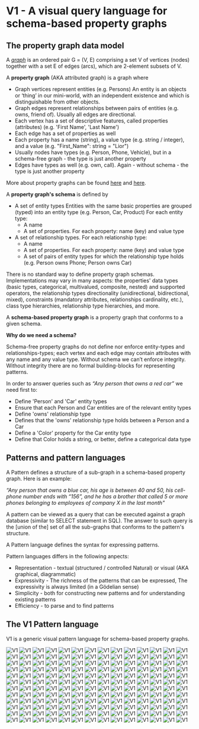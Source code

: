 # V1 - A visual query language for schema-based property graphs

## The property graph data model

A [*graph*](https://en.wikipedia.org/wiki/Graph_(discrete_mathematics)) is an ordered pair G = (V, E) comprising a set V of vertices (nodes) together with a set E of edges (arcs), which are 2-element subsets of V.

A **property graph** (AKA attributed graph) is a graph where 

- Graph vertices represent entities (e.g. Persons)
  An entity is an objects or ‘thing’ in our mini-world, with an independent existence and which is distinguishable from other objects.
- Graph edges represent relationships between pairs of entities (e.g. owns, friend of). Usually all edges are directional.
- Each vertex has a set of descriptive features, called properties (attributes) (e.g. 'First Name', 'Last Name')
- Each edge has a set of properties as well
- Each property has a name (string), a value type (e.g. string  / integer), and a value (e.g. "First_Name": string = "Lior")
- Usually nodes have types (e.g. Person, Phone, Vehicle), but in a schema-free graph - the type is just another property
- Edges have types as well (e.g. own, call). Again - without schema - the type is just another property

More about property graphs can be found [here](http://tinkerpop.apache.org/docs/current/reference/) and [here](https://neo4j.com/developer/graph-database/).

A **property graph's schema** is defined by

- A set of entity types
  Entities with the same basic properties are grouped (typed) into an entity type (e.g. Person, Car, Product)
  For each entity type: 
  - A name 
  - A set of properties. For each property: name (key) and value type
- A set of relationship types. For each relationship type:
  - A name
  - A set of properties. For each property: name (key) and value type
  - A set of pairs of entity types for which the relationship type holds (e.g. Person owns Phone; Person owns Car)

There is no standard way to define property graph schemas. Implementations may vary in many aspects: the properties' data types (basic types, categorical, multivalued, composite, nested) and supported operators, the relationship types directionality (unidirectional, bidirectional, mixed), constraints (mandatory attributes, relationships cardinality, etc.), class type hierarchies, relationship type hierarchies, and more.

A **schema-based property graph** is a property graph that conforms to a given schema.

**Why do we need a schema?**

Schema-free property graphs do not define nor enforce entity-types and relationships-types; each vertex and each edge may contain attributes with any name and any value type. Without schema we can’t enforce integrity. Without integrity there are no formal building-blocks for representing patterns.

In order to answer queries such as *“Any person that owns a red car”* we need first to:
- Define 'Person' and 'Car' entity types
- Ensure that each Person and Car entities are of the relevant entity types
- Define 'owns' relationship type
- Defines that the 'owns' relationship type holds between a Person and a Car
- Define a 'Color' property for the Car entity type
- Define that Color holds a string, or better, define a categorical data type

## Patterns and pattern languages

A Pattern defines a structure of a sub-graph in a schema-based property graph. Here is an example:

*“Any person that owns a blue car, his age is between 40 and 50, his cell-phone number ends with “156”, and he has a brother that called 5 or more phones belonging to employees of company X in the last month"*

A pattern can be viewed as a query that can be executed against a graph database (similar to SELECT statement in SQL). The answer to such query is the [union of the] set of all the sub-graphs that conforms to the pattern's structure.

A Pattern language defines the syntax for expressing patterns.

Pattern languages differs in the following anpects:
- Representation - textual (structured / controlled Natural) or visual (AKA graphical, diagrammatic)
- Expressivity - The richness of the patterns that can be expressed, The expressivity is always limited (in a Gödelian sense)
- Simplicity -  both for constructing new patterns and for understanding existing patterns
- Efficiency - to parse and to find patterns

## The V1 Pattern language

V1 is a generic visual pattern language for schema-based property graphs.




![V1](https://raw.githubusercontent.com/LiorKogan/V1/master/Pictures/Q001.png)
![V1](https://raw.githubusercontent.com/LiorKogan/V1/master/Pictures/Q002.png)
![V1](https://raw.githubusercontent.com/LiorKogan/V1/master/Pictures/Q003-1.png)
![V1](https://raw.githubusercontent.com/LiorKogan/V1/master/Pictures/Q003-2.png)
![V1](https://raw.githubusercontent.com/LiorKogan/V1/master/Pictures/Q004.png)
![V1](https://raw.githubusercontent.com/LiorKogan/V1/master/Pictures/Q005.png)
![V1](https://raw.githubusercontent.com/LiorKogan/V1/master/Pictures/Q006.png)
![V1](https://raw.githubusercontent.com/LiorKogan/V1/master/Pictures/Q007.png)
![V1](https://raw.githubusercontent.com/LiorKogan/V1/master/Pictures/Q008.png)
![V1](https://raw.githubusercontent.com/LiorKogan/V1/master/Pictures/Q009.png)
![V1](https://raw.githubusercontent.com/LiorKogan/V1/master/Pictures/Q010.png)
![V1](https://raw.githubusercontent.com/LiorKogan/V1/master/Pictures/Q011.png)
![V1](https://raw.githubusercontent.com/LiorKogan/V1/master/Pictures/Q012.png)
![V1](https://raw.githubusercontent.com/LiorKogan/V1/master/Pictures/Q013.png)
![V1](https://raw.githubusercontent.com/LiorKogan/V1/master/Pictures/Q014.png)
![V1](https://raw.githubusercontent.com/LiorKogan/V1/master/Pictures/Q015.png)
![V1](https://raw.githubusercontent.com/LiorKogan/V1/master/Pictures/Q016.png)
![V1](https://raw.githubusercontent.com/LiorKogan/V1/master/Pictures/Q017.png)
![V1](https://raw.githubusercontent.com/LiorKogan/V1/master/Pictures/Q018.png)
![V1](https://raw.githubusercontent.com/LiorKogan/V1/master/Pictures/Q019.png)
![V1](https://raw.githubusercontent.com/LiorKogan/V1/master/Pictures/Q020-1.png)
![V1](https://raw.githubusercontent.com/LiorKogan/V1/master/Pictures/Q020-2.png)
![V1](https://raw.githubusercontent.com/LiorKogan/V1/master/Pictures/Q021-1.png)
![V1](https://raw.githubusercontent.com/LiorKogan/V1/master/Pictures/Q021-2.png)
![V1](https://raw.githubusercontent.com/LiorKogan/V1/master/Pictures/Q022.png)
![V1](https://raw.githubusercontent.com/LiorKogan/V1/master/Pictures/Q023.png)
![V1](https://raw.githubusercontent.com/LiorKogan/V1/master/Pictures/Q024.png)
![V1](https://raw.githubusercontent.com/LiorKogan/V1/master/Pictures/Q025-1.png)
![V1](https://raw.githubusercontent.com/LiorKogan/V1/master/Pictures/Q025-2.png)
![V1](https://raw.githubusercontent.com/LiorKogan/V1/master/Pictures/Q026-1.png)
![V1](https://raw.githubusercontent.com/LiorKogan/V1/master/Pictures/Q026-2.png)
![V1](https://raw.githubusercontent.com/LiorKogan/V1/master/Pictures/Q026-3.png)
![V1](https://raw.githubusercontent.com/LiorKogan/V1/master/Pictures/Q026-4.png)
![V1](https://raw.githubusercontent.com/LiorKogan/V1/master/Pictures/Q027.png)
![V1](https://raw.githubusercontent.com/LiorKogan/V1/master/Pictures/Q028.png)
![V1](https://raw.githubusercontent.com/LiorKogan/V1/master/Pictures/Q029-1.png)
![V1](https://raw.githubusercontent.com/LiorKogan/V1/master/Pictures/Q029-2.png)
![V1](https://raw.githubusercontent.com/LiorKogan/V1/master/Pictures/Q030-1.png)
![V1](https://raw.githubusercontent.com/LiorKogan/V1/master/Pictures/Q030-2.png)
![V1](https://raw.githubusercontent.com/LiorKogan/V1/master/Pictures/Q031.png)
![V1](https://raw.githubusercontent.com/LiorKogan/V1/master/Pictures/Q032.png)
![V1](https://raw.githubusercontent.com/LiorKogan/V1/master/Pictures/Q033.png)
![V1](https://raw.githubusercontent.com/LiorKogan/V1/master/Pictures/Q034.png)
![V1](https://raw.githubusercontent.com/LiorKogan/V1/master/Pictures/Q035.png)
![V1](https://raw.githubusercontent.com/LiorKogan/V1/master/Pictures/Q036.png)
![V1](https://raw.githubusercontent.com/LiorKogan/V1/master/Pictures/Q037.png)
![V1](https://raw.githubusercontent.com/LiorKogan/V1/master/Pictures/Q038.png)
![V1](https://raw.githubusercontent.com/LiorKogan/V1/master/Pictures/Q039.png)
![V1](https://raw.githubusercontent.com/LiorKogan/V1/master/Pictures/Q040.png)
![V1](https://raw.githubusercontent.com/LiorKogan/V1/master/Pictures/Q041.png)
![V1](https://raw.githubusercontent.com/LiorKogan/V1/master/Pictures/Q042.png)
![V1](https://raw.githubusercontent.com/LiorKogan/V1/master/Pictures/Q043.png)
![V1](https://raw.githubusercontent.com/LiorKogan/V1/master/Pictures/Q044.png)
![V1](https://raw.githubusercontent.com/LiorKogan/V1/master/Pictures/Q045.png)
![V1](https://raw.githubusercontent.com/LiorKogan/V1/master/Pictures/Q046.png)
![V1](https://raw.githubusercontent.com/LiorKogan/V1/master/Pictures/Q047.png)
![V1](https://raw.githubusercontent.com/LiorKogan/V1/master/Pictures/Q048.png)
![V1](https://raw.githubusercontent.com/LiorKogan/V1/master/Pictures/Q049.png)
![V1](https://raw.githubusercontent.com/LiorKogan/V1/master/Pictures/Q050.png)
![V1](https://raw.githubusercontent.com/LiorKogan/V1/master/Pictures/Q051.png)
![V1](https://raw.githubusercontent.com/LiorKogan/V1/master/Pictures/Q052.png)
![V1](https://raw.githubusercontent.com/LiorKogan/V1/master/Pictures/Q053.png)
![V1](https://raw.githubusercontent.com/LiorKogan/V1/master/Pictures/Q054.png)
![V1](https://raw.githubusercontent.com/LiorKogan/V1/master/Pictures/Q055.png)
![V1](https://raw.githubusercontent.com/LiorKogan/V1/master/Pictures/Q056.png)
![V1](https://raw.githubusercontent.com/LiorKogan/V1/master/Pictures/Q057.png)
![V1](https://raw.githubusercontent.com/LiorKogan/V1/master/Pictures/Q058.png)
![V1](https://raw.githubusercontent.com/LiorKogan/V1/master/Pictures/Q059.png)
![V1](https://raw.githubusercontent.com/LiorKogan/V1/master/Pictures/Q060.png)
![V1](https://raw.githubusercontent.com/LiorKogan/V1/master/Pictures/Q061.png)
![V1](https://raw.githubusercontent.com/LiorKogan/V1/master/Pictures/Q062.png)
![V1](https://raw.githubusercontent.com/LiorKogan/V1/master/Pictures/Q063.png)
![V1](https://raw.githubusercontent.com/LiorKogan/V1/master/Pictures/Q064.png)
![V1](https://raw.githubusercontent.com/LiorKogan/V1/master/Pictures/Q065.png)
![V1](https://raw.githubusercontent.com/LiorKogan/V1/master/Pictures/Q066.png)
![V1](https://raw.githubusercontent.com/LiorKogan/V1/master/Pictures/Q067.png)
![V1](https://raw.githubusercontent.com/LiorKogan/V1/master/Pictures/Q068.png)
![V1](https://raw.githubusercontent.com/LiorKogan/V1/master/Pictures/Q069.png)
![V1](https://raw.githubusercontent.com/LiorKogan/V1/master/Pictures/Q070.png)
![V1](https://raw.githubusercontent.com/LiorKogan/V1/master/Pictures/Q071.png)
![V1](https://raw.githubusercontent.com/LiorKogan/V1/master/Pictures/Q072.png)
![V1](https://raw.githubusercontent.com/LiorKogan/V1/master/Pictures/Q073.png)
![V1](https://raw.githubusercontent.com/LiorKogan/V1/master/Pictures/Q074.png)
![V1](https://raw.githubusercontent.com/LiorKogan/V1/master/Pictures/Q075.png)
![V1](https://raw.githubusercontent.com/LiorKogan/V1/master/Pictures/Q076.png)
![V1](https://raw.githubusercontent.com/LiorKogan/V1/master/Pictures/Q077.png)
![V1](https://raw.githubusercontent.com/LiorKogan/V1/master/Pictures/Q078.png)
![V1](https://raw.githubusercontent.com/LiorKogan/V1/master/Pictures/Q079.png)
![V1](https://raw.githubusercontent.com/LiorKogan/V1/master/Pictures/Q080.png)
![V1](https://raw.githubusercontent.com/LiorKogan/V1/master/Pictures/Q081.png)
![V1](https://raw.githubusercontent.com/LiorKogan/V1/master/Pictures/Q082.png)
![V1](https://raw.githubusercontent.com/LiorKogan/V1/master/Pictures/Q083.png)
![V1](https://raw.githubusercontent.com/LiorKogan/V1/master/Pictures/Q084.png)
![V1](https://raw.githubusercontent.com/LiorKogan/V1/master/Pictures/Q085.png)
![V1](https://raw.githubusercontent.com/LiorKogan/V1/master/Pictures/Q086.png)
![V1](https://raw.githubusercontent.com/LiorKogan/V1/master/Pictures/Q087.png)
![V1](https://raw.githubusercontent.com/LiorKogan/V1/master/Pictures/Q088.png)
![V1](https://raw.githubusercontent.com/LiorKogan/V1/master/Pictures/Q089.png)
![V1](https://raw.githubusercontent.com/LiorKogan/V1/master/Pictures/Q090.png)
![V1](https://raw.githubusercontent.com/LiorKogan/V1/master/Pictures/Q091.png)
![V1](https://raw.githubusercontent.com/LiorKogan/V1/master/Pictures/Q092.png)
![V1](https://raw.githubusercontent.com/LiorKogan/V1/master/Pictures/Q093.png)
![V1](https://raw.githubusercontent.com/LiorKogan/V1/master/Pictures/Q094.png)
![V1](https://raw.githubusercontent.com/LiorKogan/V1/master/Pictures/Q095.png)
![V1](https://raw.githubusercontent.com/LiorKogan/V1/master/Pictures/Q096.png)
![V1](https://raw.githubusercontent.com/LiorKogan/V1/master/Pictures/Q097.png)
![V1](https://raw.githubusercontent.com/LiorKogan/V1/master/Pictures/Q098.png)
![V1](https://raw.githubusercontent.com/LiorKogan/V1/master/Pictures/Q099.png)
![V1](https://raw.githubusercontent.com/LiorKogan/V1/master/Pictures/Q100.png)
![V1](https://raw.githubusercontent.com/LiorKogan/V1/master/Pictures/Q101.png)
![V1](https://raw.githubusercontent.com/LiorKogan/V1/master/Pictures/Q102.png)
![V1](https://raw.githubusercontent.com/LiorKogan/V1/master/Pictures/Q103.png)
![V1](https://raw.githubusercontent.com/LiorKogan/V1/master/Pictures/Q104.png)
![V1](https://raw.githubusercontent.com/LiorKogan/V1/master/Pictures/Q105.png)
![V1](https://raw.githubusercontent.com/LiorKogan/V1/master/Pictures/Q106.png)
![V1](https://raw.githubusercontent.com/LiorKogan/V1/master/Pictures/Q107.png)
![V1](https://raw.githubusercontent.com/LiorKogan/V1/master/Pictures/Q108.png)
![V1](https://raw.githubusercontent.com/LiorKogan/V1/master/Pictures/Q109.png)
![V1](https://raw.githubusercontent.com/LiorKogan/V1/master/Pictures/Q110.png)
![V1](https://raw.githubusercontent.com/LiorKogan/V1/master/Pictures/Q111.png)
![V1](https://raw.githubusercontent.com/LiorKogan/V1/master/Pictures/Q112.png)
![V1](https://raw.githubusercontent.com/LiorKogan/V1/master/Pictures/Q113.png)
![V1](https://raw.githubusercontent.com/LiorKogan/V1/master/Pictures/Q114.png)
![V1](https://raw.githubusercontent.com/LiorKogan/V1/master/Pictures/Q115.png)
![V1](https://raw.githubusercontent.com/LiorKogan/V1/master/Pictures/Q116.png)
![V1](https://raw.githubusercontent.com/LiorKogan/V1/master/Pictures/Q117.png)
![V1](https://raw.githubusercontent.com/LiorKogan/V1/master/Pictures/Q118.png)
![V1](https://raw.githubusercontent.com/LiorKogan/V1/master/Pictures/Q119.png)
![V1](https://raw.githubusercontent.com/LiorKogan/V1/master/Pictures/Q120.png)
![V1](https://raw.githubusercontent.com/LiorKogan/V1/master/Pictures/Q121.png)
![V1](https://raw.githubusercontent.com/LiorKogan/V1/master/Pictures/Q122.png)
![V1](https://raw.githubusercontent.com/LiorKogan/V1/master/Pictures/Q123.png)
![V1](https://raw.githubusercontent.com/LiorKogan/V1/master/Pictures/Q124.png)
![V1](https://raw.githubusercontent.com/LiorKogan/V1/master/Pictures/Q125.png)
![V1](https://raw.githubusercontent.com/LiorKogan/V1/master/Pictures/Q126.png)
![V1](https://raw.githubusercontent.com/LiorKogan/V1/master/Pictures/Q127.png)
![V1](https://raw.githubusercontent.com/LiorKogan/V1/master/Pictures/Q128.png)
![V1](https://raw.githubusercontent.com/LiorKogan/V1/master/Pictures/Q129.png)
![V1](https://raw.githubusercontent.com/LiorKogan/V1/master/Pictures/Q130.png)
![V1](https://raw.githubusercontent.com/LiorKogan/V1/master/Pictures/Q131.png)
![V1](https://raw.githubusercontent.com/LiorKogan/V1/master/Pictures/Q132.png)
![V1](https://raw.githubusercontent.com/LiorKogan/V1/master/Pictures/Q133.png)
![V1](https://raw.githubusercontent.com/LiorKogan/V1/master/Pictures/Q134.png)
![V1](https://raw.githubusercontent.com/LiorKogan/V1/master/Pictures/Q135.png)
![V1](https://raw.githubusercontent.com/LiorKogan/V1/master/Pictures/Q136.png)
![V1](https://raw.githubusercontent.com/LiorKogan/V1/master/Pictures/Q137.png)
![V1](https://raw.githubusercontent.com/LiorKogan/V1/master/Pictures/Q138.png)
![V1](https://raw.githubusercontent.com/LiorKogan/V1/master/Pictures/Q139.png)
![V1](https://raw.githubusercontent.com/LiorKogan/V1/master/Pictures/Q140.png)
![V1](https://raw.githubusercontent.com/LiorKogan/V1/master/Pictures/Q141.png)
![V1](https://raw.githubusercontent.com/LiorKogan/V1/master/Pictures/Q142.png)
![V1](https://raw.githubusercontent.com/LiorKogan/V1/master/Pictures/Q143.png)
![V1](https://raw.githubusercontent.com/LiorKogan/V1/master/Pictures/Q144.png)
![V1](https://raw.githubusercontent.com/LiorKogan/V1/master/Pictures/Q145.png)
![V1](https://raw.githubusercontent.com/LiorKogan/V1/master/Pictures/Q146.png)
![V1](https://raw.githubusercontent.com/LiorKogan/V1/master/Pictures/Q147.png)
![V1](https://raw.githubusercontent.com/LiorKogan/V1/master/Pictures/Q148.png)
![V1](https://raw.githubusercontent.com/LiorKogan/V1/master/Pictures/Q149.png)
![V1](https://raw.githubusercontent.com/LiorKogan/V1/master/Pictures/Q150.png)
![V1](https://raw.githubusercontent.com/LiorKogan/V1/master/Pictures/Q151.png)
![V1](https://raw.githubusercontent.com/LiorKogan/V1/master/Pictures/Q152.png)
![V1](https://raw.githubusercontent.com/LiorKogan/V1/master/Pictures/Q153.png)
![V1](https://raw.githubusercontent.com/LiorKogan/V1/master/Pictures/Q154.png)
![V1](https://raw.githubusercontent.com/LiorKogan/V1/master/Pictures/Q155.png)
![V1](https://raw.githubusercontent.com/LiorKogan/V1/master/Pictures/Q156.png)
![V1](https://raw.githubusercontent.com/LiorKogan/V1/master/Pictures/Q157.png)
![V1](https://raw.githubusercontent.com/LiorKogan/V1/master/Pictures/Q158.png)
![V1](https://raw.githubusercontent.com/LiorKogan/V1/master/Pictures/Q159.png)
